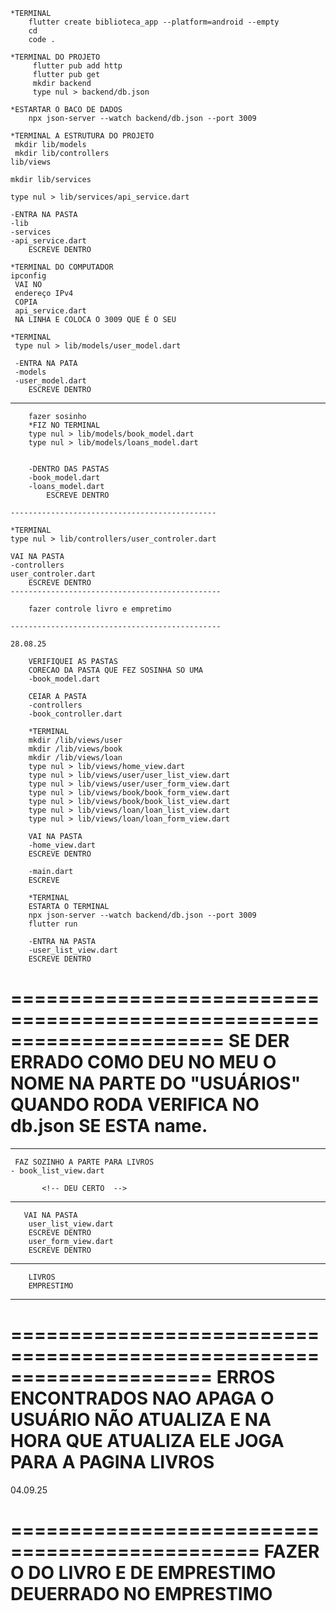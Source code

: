     *TERMINAL
        flutter create biblioteca_app --platform=android --empty   
        cd 
        code .

    *TERMINAL DO PROJETO 
         flutter pub add http
         flutter pub get 
         mkdir backend
         type nul > backend/db.json

    *ESTARTAR O BACO DE DADOS 
        npx json-server --watch backend/db.json --port 3009

    *TERMINAL A ESTRUTURA DO PROJETO
     mkdir lib/models
     mkdir lib/controllers
    lib/views       
<!-- ALSILIA NA CONEQUICAO  -->
    mkdir lib/services  

    type nul > lib/services/api_service.dart

    -ENTRA NA PASTA 
    -lib
    -services
    -api_service.dart
        ESCREVE DENTRO 

    *TERMINAL DO COMPUTADOR 
    ipconfig
     VAI NO 
     endereço IPv4
     COPIA
     api_service.dart 
     NA LINHA E COLOCA O 3009 QUE É O SEU

    *TERMINAL 
     type nul > lib/models/user_model.dart

     -ENTRA NA PATA 
     -models
     -user_model.dart
        ESCREVE DENTRO 

   ----------------------------------------------
        fazer sosinho
        *FIZ NO TERMINAL
        type nul > lib/models/book_model.dart
        type nul > lib/models/loans_model.dart


        -DENTRO DAS PASTAS 
        -book_model.dart
        -loans_model.dart
            ESCREVE DENTRO

    ----------------------------------------------

    *TERMINAL
    type nul > lib/controllers/user_controler.dart

    VAI NA PASTA
    -controllers
    user_controler.dart
        ESCREVE DENTRO
    -----------------------------------------------

        fazer controle livro e empretimo 

    -----------------------------------------------

    28.08.25
        
        VERIFIQUEI AS PASTAS 
        CORECAO DA PASTA QUE FEZ SOSINHA SO UMA 
        -book_model.dart

        CEIAR A PASTA 
        -controllers
        -book_controller.dart

        *TERMINAL
        mkdir /lib/views/user  
        mkdir /lib/views/book   
        mkdir /lib/views/loan     
        type nul > lib/views/home_view.dart  
        type nul > lib/views/user/user_list_view.dart 
        type nul > lib/views/user/user_form_view.dart 
        type nul > lib/views/book/book_form_view.dart  
        type nul > lib/views/book/book_list_view.dart
        type nul > lib/views/loan/loan_list_view.dart   
        type nul > lib/views/loan/loan_form_view.dart 

        VAI NA PASTA 
        -home_view.dart
        ESCREVE DENTRO 
        
        -main.dart
        ESCREVE 

        *TERMINAL 
        ESTARTA O TERMINAL 
        npx json-server --watch backend/db.json --port 3009
        flutter run 

        -ENTRA NA PASTA 
        -user_list_view.dart
        ESCREVE DENTRO

======================================================================
    SE DER ERRADO COMO DEU NO MEU O NOME NA PARTE DO "USUÁRIOS"  QUANDO RODA VERIFICA NO db.json SE ESTA name.
======================================================================
 
 --------------------------------------------------------------------------
     FAZ SOZINHO A PARTE PARA LIVROS 
    - book_list_view.dart

           <!-- DEU CERTO  -->
 --------------------------------------------------------------------------
       VAI NA PASTA
        user_list_view.dart
        ESCREVE DENTRO 
        user_form_view.dart
        ESCREVE DENTRO 

----------------------------------------------------------------------
        LIVROS
        EMPRESTIMO
----------------------------------------------------------------------

=====================================================================
ERROS ENCONTRADOS NAO APAGA O USUÁRIO
NÃO ATUALIZA 
E NA HORA QUE ATUALIZA ELE JOGA PARA A PAGINA LIVROS 
=====================================================================

04.09.25

===============================================
FAZER O DO LIVRO E DE EMPRESTIMO 
DEUERRADO NO EMPRESTIMO
============================================
